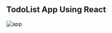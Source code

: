 ## TodoList App Using React

![app](https://user-images.githubusercontent.com/54615519/209978243-210825cb-3d58-4eb9-9b82-f4942020fac3.gif)
